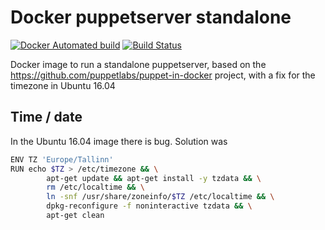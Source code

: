# Docker puppetserver standalone

[![Docker Automated build](https://img.shields.io/docker/automated/jrottenberg/ffmpeg.svg)](https://hub.docker.com/r/ymajik/puppetserver-standalone/builds/)
[![Build Status](https://travis-ci.org/ymajik/docker-puppetserver-standalone.svg?branch=testing)](https://travis-ci.org/ymajik/docker-puppetserver-standalone)

Docker image to run a standalone puppetserver, based on the https://github.com/puppetlabs/puppet-in-docker project,
with a fix for the timezone in Ubuntu 16.04

## Time / date
In the Ubuntu 16.04 image there is bug. Solution was

```bash
ENV TZ 'Europe/Tallinn'
RUN echo $TZ > /etc/timezone && \
	    apt-get update && apt-get install -y tzdata && \
	    rm /etc/localtime && \
	    ln -snf /usr/share/zoneinfo/$TZ /etc/localtime && \
	    dpkg-reconfigure -f noninteractive tzdata && \
	    apt-get clean

```
